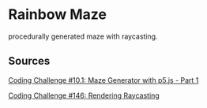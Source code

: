# Rainbow Maze
procedurally generated maze with raycasting.

## Sources
[Coding Challenge #10.1: Maze Generator with p5.js - Part 1](https://youtu.be/HyK_Q5rrcr4?si=ox9tHwFyBUpAoqVg)

[Coding Challenge #146: Rendering Raycasting](https://youtu.be/vYgIKn7iDH8?si=6fHC0fpuMmO2lWn8)
